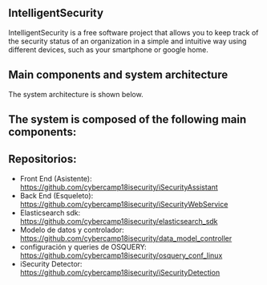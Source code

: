 ## IntelligentSecurity
IntelligentSecurity is a free software project that allows you to keep track of the security status of an organization in a simple and intuitive way using different devices, such as your smartphone or google home.

## Main components and system architecture
The system architecture is shown below.



The system is composed of the following main components:
-  

## Repositorios:
- Front End (Asistente): https://github.com/cybercamp18isecurity/iSecurityAssistant
- Back End (Esqueleto): https://github.com/cybercamp18isecurity/iSecurityWebService
- Elasticsearch sdk: https://github.com/cybercamp18isecurity/elasticsearch_sdk
- Modelo de datos y controlador: https://github.com/cybercamp18isecurity/data_model_controller
- configuración y queries de OSQUERY: https://github.com/cybercamp18isecurity/osquery_conf_linux
- iSecurity Detector: https://github.com/cybercamp18isecurity/iSecurityDetection
